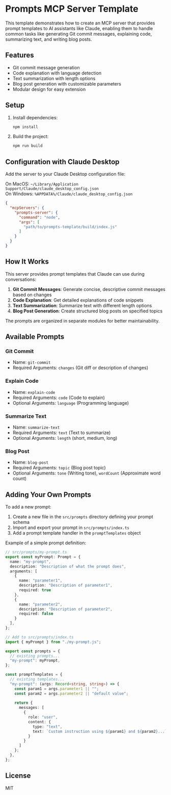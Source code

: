 # Prompts MCP Server Template

This template demonstrates how to create an MCP server that provides prompt templates to AI assistants like Claude, enabling them to handle common tasks like generating Git commit messages, explaining code, summarizing text, and writing blog posts.

## Features

- Git commit message generation
- Code explanation with language detection
- Text summarization with length options
- Blog post generation with customizable parameters
- Modular design for easy extension

## Setup

1. Install dependencies:
   ```bash
   npm install
   ```

2. Build the project:
   ```bash
   npm run build
   ```

## Configuration with Claude Desktop

Add the server to your Claude Desktop configuration file:

On MacOS: `~/Library/Application Support/Claude/claude_desktop_config.json`  
On Windows: `%APPDATA%/Claude/claude_desktop_config.json`

```json
{
  "mcpServers": {
    "prompts-server": {
      "command": "node",
      "args": [
        "path/to/prompts-template/build/index.js"
      ]
    }
  }
}
```

## How It Works

This server provides prompt templates that Claude can use during conversations:

1. **Git Commit Messages**: Generate concise, descriptive commit messages based on changes
2. **Code Explanation**: Get detailed explanations of code snippets
3. **Text Summarization**: Summarize text with different length options
4. **Blog Post Generation**: Create structured blog posts on specified topics

The prompts are organized in separate modules for better maintainability.

## Available Prompts

### Git Commit
- Name: `git-commit`
- Required Arguments: `changes` (Git diff or description of changes)

### Explain Code
- Name: `explain-code`
- Required Arguments: `code` (Code to explain)
- Optional Arguments: `language` (Programming language)

### Summarize Text
- Name: `summarize-text`
- Required Arguments: `text` (Text to summarize)
- Optional Arguments: `length` (short, medium, long)

### Blog Post
- Name: `blog-post`
- Required Arguments: `topic` (Blog post topic)
- Optional Arguments: `tone` (Writing tone), `wordCount` (Approximate word count)

## Adding Your Own Prompts

To add a new prompt:

1. Create a new file in the `src/prompts` directory defining your prompt schema
2. Import and export your prompt in `src/prompts/index.ts`
3. Add a prompt template handler in the `promptTemplates` object

Example of a simple prompt definition:

```typescript
// src/prompts/my-prompt.ts
export const myPrompt: Prompt = {
  name: "my-prompt",
  description: "Description of what the prompt does",
  arguments: [
    {
      name: "parameter1",
      description: "Description of parameter1",
      required: true
    },
    {
      name: "parameter2",
      description: "Description of parameter2",
      required: false
    }
  ],
};

// Add to src/prompts/index.ts
import { myPrompt } from "./my-prompt.js";

export const prompts = {
  // existing prompts...
  "my-prompt": myPrompt,
};

const promptTemplates = {
  // existing templates...
  "my-prompt": (args: Record<string, string>) => {
    const param1 = args.parameter1 || "";
    const param2 = args.parameter2 || "default value";
    
    return {
      messages: [
        {
          role: "user",
          content: {
            type: "text",
            text: `Custom instruction using ${param1} and ${param2}...`
          }
        }
      ]
    };
  },
};
```

## License

MIT